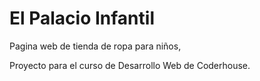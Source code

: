 # El Palacio Infantil
Pagina web de tienda de ropa para niños,

Proyecto para el curso de Desarrollo Web de Coderhouse.
